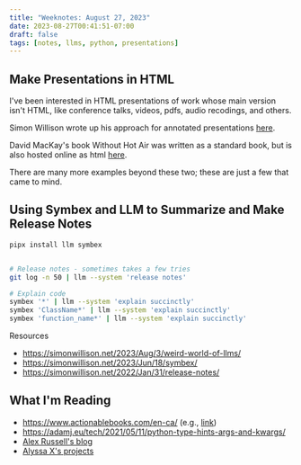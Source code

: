 ```yaml
---
title: "Weeknotes: August 27, 2023"
date: 2023-08-27T00:41:51-07:00
draft: false
tags: [notes, llms, python, presentations]
---
```


## Make Presentations in HTML

I've been interested in HTML presentations of work whose main version isn't HTML, like conference talks, videos, pdfs, audio recodings, and others.

Simon Willison wrote up his approach for annotated presentations [here](https://simonwillison.net/2023/Aug/6/annotated-presentations/).

David MacKay's book Without Hot Air was written as a standard book, but is also hosted online as html [here](https://www.withouthotair.com/).

There are many more examples beyond these two; these are just a few that came to mind.

## Using Symbex and LLM to Summarize and Make Release Notes

```sh
pipx install llm symbex


# Release notes - sometimes takes a few tries
git log -n 50 | llm --system 'release notes'

# Explain code
symbex '*' | llm --system 'explain succinctly'
symbex 'ClassName*' | llm --system 'explain succinctly'
symbex 'function_name*' | llm --system 'explain succinctly'

```

Resources

- https://simonwillison.net/2023/Aug/3/weird-world-of-llms/
- https://simonwillison.net/2023/Jun/18/symbex/
- https://simonwillison.net/2022/Jan/31/release-notes/

## What I'm Reading

- https://www.actionablebooks.com/en-ca/ (e.g., [link](https://www.actionablebooks.com/en-ca/summaries/what-to-do-when-its-your-turn-and-its-always-your-turn/))
- https://adamj.eu/tech/2021/05/11/python-type-hints-args-and-kwargs/
- [Alex Russell's blog](https://infrequently.org/)
- [Alyssa X's projects](https://www.alyssax.com/)
